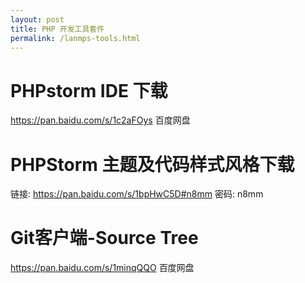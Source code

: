 ```yaml
---
layout: post
title: PHP 开发工具套件
permalink: /lanmps-tools.html
---
```

# PHPstorm IDE 下载

<a href="https://pan.baidu.com/s/1c2aFOys" target="_blank">https://pan.baidu.com/s/1c2aFOys</a>      百度网盘

# PHPStorm 主题及代码样式风格下载
链接: <a href="https://pan.baidu.com/s/1bpHwC5D#n8mm" target="_blank">https://pan.baidu.com/s/1bpHwC5D#n8mm</a> 密码: n8mm

# Git客户端-Source Tree

<a href="https://pan.baidu.com/s/1minqQQO" target="_blank">https://pan.baidu.com/s/1minqQQO</a>       百度网盘